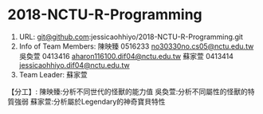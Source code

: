 # 2018-NCTU-R-Programming
1) URL: git@github.com:jessicaohhiyo/2018-NCTU-R-Programming.git
2) Info of Team Members:
陳映臻 0516233 no30330no.cs05@nctu.edu.tw
吳奐萱 0413416 aharon116100.dif04@nctu.edu.tw
蘇家萱 0413414 jessicaohhiyo.dif04@nctu.edu.tw
3) Team Leader: 蘇家萱

【分工】:
陳映臻:分析不同世代的怪獸的能力值
吳奐萱:分析不同屬性的怪獸的特質強弱
蘇家萱:分析屬於Legendary的神奇寶貝特性
